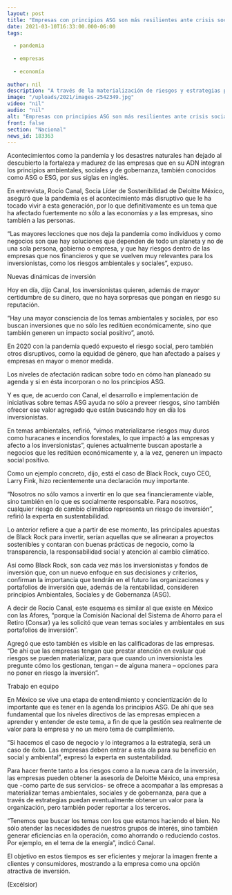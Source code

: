 ```yaml
---
layout: post
title: "Empresas con principios ASG son más resilientes ante crisis sociales y ambientales"
date: 2021-03-10T16:33:00.000-06:00
tags:
  
  - pandemia
  
  - empresas
  
  - economía
  
author: nil
description: "A través de la materialización de riesgos y estrategias para mitigarlos, Deloitte México busca mejorar la imagen de las empresas frente a clientes y consumidores, mostrándolas como una opción atractiva de inversión"
image: "/uploads/2021/images-2542349.jpg"
video: "nil"
audio: "nil"
alt: "Empresas con principios ASG son más resilientes ante crisis sociales y ambientales"
front: false
section: "Nacional"
news_id: 183363
---
```


Acontecimientos como la pandemia y los desastres naturales han dejado al descubierto la fortaleza y madurez de las empresas que en su ADN integran los principios ambientales, sociales y de gobernanza, también conocidos como ASG o ESG, por sus siglas en inglés.

En entrevista, Rocío Canal, Socia Líder de Sostenibilidad de Deloitte México, aseguró que la pandemia es el acontecimiento más disruptivo que le ha tocado vivir a esta generación, por lo que definitivamente es un tema que ha afectado fuertemente no sólo a las economías y a las empresas, sino también a las personas.

“Las mayores lecciones que nos deja la pandemia como individuos y como negocios son que hay soluciones que dependen de todo un planeta y no de una sola persona, gobierno o empresa, y que hay riesgos dentro de las empresas que nos financieros y que se vuelven muy relevantes para los inversionistas, como los riesgos ambientales y sociales”, expuso.

Nuevas dinámicas de inversión

Hoy en día, dijo Canal, los inversionistas quieren, además de mayor certidumbre de su dinero, que no haya sorpresas que pongan en riesgo su reputación.

“Hay una mayor consciencia de los temas ambientales y sociales, por eso buscan inversiones que no sólo les reditúen económicamente, sino que también generen un impacto social positivo”, anotó.

En 2020 con la pandemia quedó expuesto el riesgo social, pero también otros disruptivos, como la equidad de género, que han afectado a países y empresas en mayor o menor medida.

Los niveles de afectación radican sobre todo en cómo han planeado su agenda y si en ésta incorporan o no los principios ASG.

Y es que, de acuerdo con Canal, el desarrollo e implementación de iniciativas sobre temas ASG ayuda no sólo a preveer riesgos, sino también ofrecer ese valor agregado que están buscando hoy en día los inversionistas.

En temas ambientales, refirió, “vimos materializarse riesgos muy duros como  huracanes e incendios forestales, lo que impactó a las empresas y afecto a los inversionistas”, quienes actualmente buscan apostarle a negocios que les reditúen económicamente y, a la vez, generen un impacto social positivo.

Como un ejemplo concreto, dijo, está el caso de Black Rock, cuyo CEO, Larry Fink, hizo recientemente una declaración muy importante.

“Nosotros no sólo vamos a invertir en lo que sea financieramente viable, sino también en lo que es socialmente responsable. Para nosotros, cualquier riesgo de cambio climático representa un riesgo de inversión”, refirió la experta en sustentabilidad.

Lo anterior refiere a que a partir de ese momento, las principales apuestas de Black Rock para invertir, serían aquellas que se alinearan a proyectos sostenibles y contaran con buenas prácticas de negocio, como la transparencia, la responsabilidad social y atención al cambio climático.

Así como Black Rock, son cada vez más los inversionistas y fondos de inversión que, con un nuevo enfoque en sus decisiones y criterios, confirman la importancia que tendrán en el futuro las organizaciones y portafolios de inversión que, además de la rentabilidad, consideren principios Ambientales, Sociales y de Gobernanza (ASG).

A decir de Rocío Canal, este esquema es similar al que existe en México con las Afores, “porque la Comisión Nacional del Sistema de Ahorro para el Retiro (Consar) ya les solicitó que vean temas sociales y ambientales en sus portafolios de inversión”.

Agregó que esto también es visible en las calificadoras de las empresas. “De ahí que las empresas tengan que prestar atención en evaluar qué riesgos se pueden materializar, para que cuando un inversionista les pregunte cómo los gestionan, tengan – de alguna manera – opciones para no poner en riesgo la inversión”.

Trabajo en equipo

En México se vive una etapa de entendimiento y concientización de lo importante que es tener en la agenda los principios ASG. De ahí que sea fundamental que los niveles directivos de las empresas empiecen a aprender y entender de este tema, a fin de que la gestión sea realmente de valor para la empresa y no un mero tema de cumplimiento.

“Si hacemos el caso de negocio y lo integramos a la estrategia, será un caso de éxito. Las empresas deben entrar a esta ola para su beneficio en social y ambiental”, expresó la experta en sustentabilidad.

Para hacer frente tanto a los riesgos como a la nueva cara de la inversión, las empresas pueden obtener la asesoría de Deloitte México, una empresa que -como parte de sus servicios- se ofrece a acompañar a las empresas a materializar temas ambientales, sociales y de gobernanza, para que a través de estrategias puedan eventualmente obtener un valor para la organización, pero también poder reportar a los terceros.

“Tenemos que buscar los temas con los que estamos haciendo el bien. No sólo atender las necesidades de nuestros grupos de interés, sino también generar eficiencias en la operación, como ahorrando o reduciendo costos. Por ejemplo, en el tema de la energía”, indicó Canal.

El objetivo en estos tiempos es ser eficientes y mejorar la imagen frente a clientes y consumidores, mostrando a la empresa como una opción atractiva de inversión.

(Excélsior)